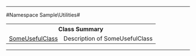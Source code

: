 

- - -

#Namespace Sample\Utilities#

<table class="title">
<tr><th colspan="2" class="title">Class Summary</th></tr>
<tr><td class="name"><a href="">SomeUsefulClass</a></td><td class="description">Description of SomeUsefulClass</td></tr>
</table>

- - -

